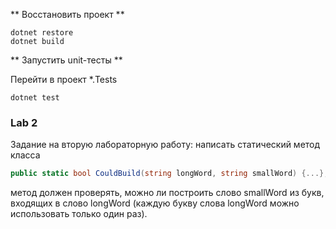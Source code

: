 ** Восстановить проект **
```
dotnet restore
dotnet build
```

** Запустить unit-тесты **

Перейти в проект *.Tests
```
dotnet test
```

### Lab 2
Задание на вторую лабораторную работу:
написать статический метод класса
```csharp
public static bool CouldBuild(string longWord, string smallWord) {...};
```
метод должен проверять, можно ли построить слово smallWord из букв, входящих в слово longWord (каждую букву слова longWord можно использовать только один раз).

